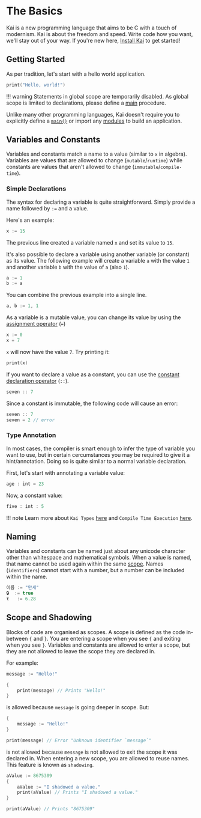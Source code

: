 # The Basics

Kai is a new programming language that aims to be C with a touch of modernism. Kai is about the freedom and speed. Write code how you want, we'll stay out of your way. If you're new here, [Install Kai](/install) to get started!

## Getting Started

As per tradition, let's start with a hello world application.

```swift
print("Hello, world!")
```

!!! warning
    Statements in global scope are temporarily disabled. As global scope is limited to declarations, please define a [main](/entry-point) procedure.

Unlike many other programming languages, Kai doesn't require you to explicitly define a [`main()`](/entry-point/) or import any [modules](/module/) to build an application.

## Variables and Constants
Variables and constants match a name to a value (similar to `x` in algebra). Variables are values that are allowed to change (`mutable`/`runtime`) while constants are values that aren't allowed to change (`immutable`/`compile-time`).

### Simple Declarations
The syntax for declaring a variable is quite straightforward. Simply provide a name followed by `:=` and a value.

Here's an example:

```swift
x := 15
```

The previous line created a variable named `x` and set its value to `15`.

It's also possible to declare a variable using another variable (or constant) as its value. The following example will create a variable `a` with the value `1` and another variable `b` with the value of `a` (also `1`).

```swift
a := 1
b := a
```

You can combine the previous example into a single line.
```swift
a, b := 1, 1
```

As a variable is a mutable value, you can change its value by using the [assignment operator](/operator/) (`=`)

```swift
x := 0
x = 7
```

`x` will now have the value `7`. Try printing it:

```swift
print(x)
```

If you want to declare a value as a constant, you can use the [constant declaration operator](/operator/) (`::`).

```swift
seven :: 7
```

Since a constant is immutable, the following code will cause an error:

```swift hl_lines="2"
seven :: 7
seven = 2 // error
```

### Type Annotation
In most cases, the compiler is smart enough to infer the type of variable you want to use, but in certain cercumstances you may be required to give it a hint/annotation. Doing so is quite similar to a normal variable declaration.

First, let's start with annotating a variable value:

```swift
age : int = 23
```

Now, a constant value:

```swift
five : int : 5
```

!!! note
	Learn more about `Kai Types` [here](/types/basic/)
	 and `Compile Time Execution` [here](/compile-time).

## Naming
Variables and constants can be named just about any unicode character other than whitespace and mathematical symbols. When a value is named, that name cannot be used again within the same [scope](#scope). Names (`identifiers`) cannot start with a number, but a number can be included within the name.

```swift
이름 := "만세"
🔒  := true
τ   := 6.28
```

## Scope and Shadowing
Blocks of code are organised as scopes. A scope is defined as the code in-between `{` and `}`. You are entering a scope when you see `{` and exiting when you see `}`. Variables and constants are allowed to enter a scope, but they are not allowed to leave the scope they are declared in.

For example:

```swift
message := "Hello!"

{
	print(message) // Prints "Hello!"
}
```
is allowed because `message` is going deeper in scope. But:

```swift hl_lines="5"
{
	message := "Hello!"
}

print(message) // Error "Unknown identifier `message`"
```

is not allowed because `message` is not allowed to exit the scope it was declared in. When entering a new scope, you are allowed to reuse names. This feature is known as `shadowing`.

```swift
aValue := 8675309
{
	aValue := "I shadowed a value."
	print(aValue) // Prints "I shadowed a value."
}

print(aValue) // Prints "8675309"
```

